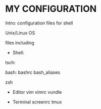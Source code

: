 # MY CONFIGURATION

Intro:
configuration files for shell

Unix/Linux OS 

files including
* Shell:

tsch:

bash:
bashrc
bash_aliases

zsh

* Editor
vim
vimrc
vundle

* Terminal
screenrc
tmux
